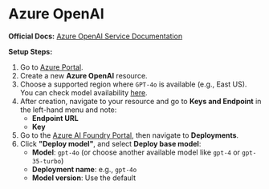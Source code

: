 # Azure OpenAI

**Official Docs:** [Azure OpenAI Service Documentation](https://learn.microsoft.com/en-us/azure/ai-services/openai/overview)

**Setup Steps:**
1. Go to [Azure Portal](https://portal.azure.com/).
2. Create a new **Azure OpenAI** resource.
3. Choose a supported region where `GPT-4o` is available (e.g., East US). You can check model availability [here](https://learn.microsoft.com/en-us/azure/ai-services/openai/concepts/models?tabs=global-standard%2Cstandard-chat-completions#standard-deployment-regional-models-by-endpoint).
4. After creation, navigate to your resource and go to **Keys and Endpoint** in the left-hand menu and note:
   - **Endpoint URL**
   - **Key**
5. Go to the [Azure AI Foundry Portal](https://ai.azure.com/), then navigate to **Deployments**.
6. Click **"Deploy model"**, and select **Deploy base model**:
   - **Model**: `gpt-4o` (or choose another available model like `gpt-4` or `gpt-35-turbo`)
   - **Deployment name**: e.g., `gpt-4o`
   - **Model version**: Use the default
